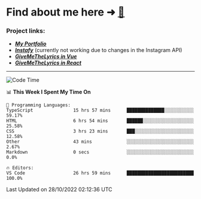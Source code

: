 # Find about me here ➜ [🧑](https://pauabella.dev)

### Project links:
- ***[My Portfolio](https://pauabella.dev)***
- ***[Instafy](https://instafy.me)*** (currently not working due to changes in the Instagram API)
- ***[GiveMeTheLyrics in Vue](https://lyrics.pauabella.dev)***
- ***[GiveMeTheLyrics in React](https://pauabella.dev/GiveMeTheLyrics)***

---
<!--START_SECTION:waka-->
![Code Time](http://img.shields.io/badge/Code%20Time-1%2C598%20hrs%2027%20mins-blue)

📊 **This Week I Spent My Time On** 

```text
💬 Programming Languages: 
TypeScript               15 hrs 57 mins      ██████████████░░░░░░░░░░░   59.17% 
HTML                     6 hrs 54 mins       ██████░░░░░░░░░░░░░░░░░░░   25.58% 
CSS                      3 hrs 23 mins       ███░░░░░░░░░░░░░░░░░░░░░░   12.58% 
Other                    43 mins             ░░░░░░░░░░░░░░░░░░░░░░░░░   2.67% 
Markdown                 0 secs              ░░░░░░░░░░░░░░░░░░░░░░░░░   0.0%

🔥 Editors: 
VS Code                  26 hrs 59 mins      █████████████████████████   100.0%

```


 Last Updated on 28/10/2022 02:12:36 UTC
<!--END_SECTION:waka-->
